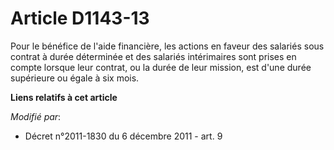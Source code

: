# Article D1143-13

Pour le bénéfice de l'aide financière, les actions en faveur des salariés sous contrat à durée déterminée et des salariés
intérimaires sont prises en compte lorsque leur contrat, ou la durée de leur mission, est d'une durée supérieure ou égale à
six mois.

**Liens relatifs à cet article**

_Modifié par_:

  - Décret n°2011-1830 du 6 décembre 2011 - art. 9

